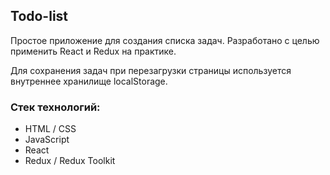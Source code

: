 ## Todo-list

Простое приложение для создания списка задач.
Разработано с целью применить React и Redux на практике.

Для сохранения задач при перезагрузки страницы используется внутреннее хранилище localStorage.

### Стек технологий:

- HTML / CSS
- JavaScript
- React
- Redux / Redux Toolkit
